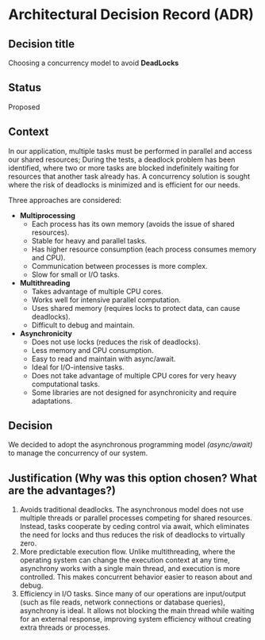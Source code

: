 # Architectural Decision Record (ADR)

## Decision title
Choosing a concurrency model to avoid __DeadLocks__

## Status
Proposed

## Context
In our application, multiple tasks must be performed in parallel and access our shared resources; During the tests, a deadlock problem has been identified, where two or more tasks are blocked indefinitely waiting for resources that another task already has. A concurrency solution is sought where the risk of deadlocks is minimized and is efficient for our needs.

Three approaches are considered:

- __Multiprocessing__ 
  - Each process has its own memory  (avoids the issue of shared resources). 
  - Stable for heavy and parallel tasks.
  - Has higher resource consumption (each process consumes memory and CPU).
  - Communication between processes is more complex.
  - Slow for small or I/O tasks.
- __Multithreading__ 
  - Takes advantage of multiple CPU cores.
  - Works well for intensive parallel computation.
  - Uses shared memory (requires locks to protect data, can cause deadlocks).
  - Difficult to debug and maintain.
- __Asynchronicity__
  - Does not use locks (reduces the risk of deadlocks).
  - Less memory and CPU consumption.
  - Easy to read and maintain with async/await.
  - Ideal for I/O-intensive tasks.
  - Does not take advantage of multiple CPU cores for very heavy computational tasks.
  - Some libraries are not designed for asynchronicity and require adaptations.

## Decision
We decided to adopt the asynchronous programming model *(async/await)* to manage the concurrency of our system.
## Justification (Why was this option chosen? What are the advantages?)

1. Avoids traditional deadlocks. The asynchronous model does not use multiple threads or parallel processes competing for shared resources. Instead, tasks cooperate by ceding control via await, which eliminates the need for locks and thus reduces the risk of deadlocks to virtually zero.
2. More predictable execution flow. Unlike multithreading, where the operating system can change the execution context at any time, asynchrony works with a single main thread, and execution is more controlled. This makes concurrent behavior easier to reason about and debug.
3. Efficiency in I/O tasks. Since many of our operations are input/output (such as file reads, network connections or database queries), asynchrony is ideal. It allows not blocking the main thread while waiting for an external response, improving system efficiency without creating extra threads or processes.

